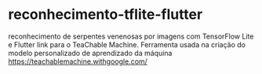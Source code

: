 # reconhecimento-tflite-flutter
reconhecimento de serpentes venenosas por imagens com TensorFlow Lite e Flutter
link para o TeaChable Machine. Ferramenta usada na criação do modelo personalizado de aprendizado da máquina https://teachablemachine.withgoogle.com/
